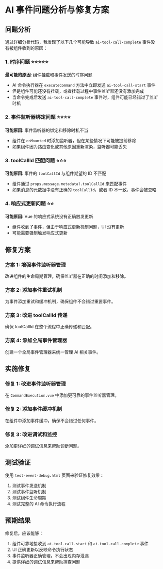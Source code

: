 # AI 事件问题分析与修复方案

## 问题分析

通过详细分析代码，我发现了以下几个可能导致 `ai-tool-call-complete` 事件没有被组件收到的原因：

### 1. 时序问题 ⭐⭐⭐⭐⭐
**最可能的原因**: 组件挂载和事件发送的时序问题

- AI 命令执行器在 `executeCommand` 方法中立即发送 `ai-tool-call-start` 事件
- 但是组件可能还没有挂载，或者挂载过程中事件监听器还没有添加完成
- 当命令完成后发送 `ai-tool-call-complete` 事件时，组件可能已经错过了监听时机

### 2. 事件监听器绑定问题 ⭐⭐⭐⭐
**可能原因**: 事件监听器的绑定和移除时机不当

- 组件在 `onMounted` 时添加监听器，但在某些情况下可能被提前移除
- 如果组件因为路由变化或其他原因重新渲染，监听器可能丢失

### 3. toolCallId 匹配问题 ⭐⭐⭐
**可能原因**: 事件的 `toolCallId` 与组件期望的 ID 不匹配

- 组件通过 `props.message.metadata?.toolCallId` 来匹配事件
- 如果消息的元数据中没有正确的 `toolCallId`，或者 ID 不一致，事件会被忽略

### 4. 响应式更新问题 ⭐⭐
**可能原因**: Vue 的响应式系统没有正确触发更新

- 组件收到了事件，但由于响应式更新机制问题，UI 没有更新
- 可能需要强制触发响应式更新

## 修复方案

### 方案 1: 增强事件监听器管理
改进组件的生命周期管理，确保监听器在正确的时间添加和移除。

### 方案 2: 添加事件重试机制
为事件添加重试和缓冲机制，确保组件不会错过重要事件。

### 方案 3: 改进 toolCallId 传递
确保 toolCallId 在整个流程中正确传递和匹配。

### 方案 4: 添加全局事件管理器
创建一个全局事件管理器来统一管理 AI 相关事件。

## 实施修复

### 修复 1: 改进事件监听器管理
在 `CommandExecution.vue` 中添加更可靠的事件监听器管理。

### 修复 2: 添加事件缓冲机制
在组件中添加事件缓冲，确保不会错过任何事件。

### 修复 3: 改进调试和监控
添加更详细的调试信息来帮助诊断问题。

## 测试验证

使用 `test-event-debug.html` 页面来验证修复效果：

1. 测试事件发送机制
2. 测试事件监听机制  
3. 测试组件生命周期
4. 测试完整的 AI 命令执行流程

## 预期结果

修复后，应该能够：
1. 组件可靠地接收到 `ai-tool-call-start` 和 `ai-tool-call-complete` 事件
2. UI 正确更新以反映命令执行状态
3. 事件监听器正确管理，不会出现内存泄漏
4. 提供详细的调试信息来帮助排查问题
